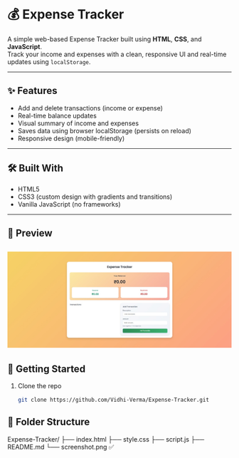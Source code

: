 # 💰 Expense Tracker

A simple web-based Expense Tracker built using **HTML**, **CSS**, and **JavaScript**.  
Track your income and expenses with a clean, responsive UI and real-time updates using `localStorage`.

---

## ✨ Features

- Add and delete transactions (income or expense)
- Real-time balance updates
- Visual summary of income and expenses
- Saves data using browser localStorage (persists on reload)
- Responsive design (mobile-friendly)

---

## 🛠️ Built With

- HTML5
- CSS3 (custom design with gradients and transitions)
- Vanilla JavaScript (no frameworks)

---

## 📸 Preview
![screenshot](screenshot.png)
---

## 🚀 Getting Started

1. Clone the repo  
   ```bash
   git clone https://github.com/Vidhi-Verma/Expense-Tracker.git

## 📂 Folder Structure
Expense-Tracker/
├── index.html
├── style.css
├── script.js
├── README.md
└── screenshot.png   ✅


